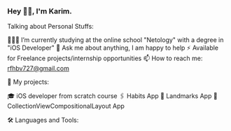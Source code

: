 ### Hey 👋🏽, I'm Karim.

Talking about Personal Stuffs:

👨🏽‍💻 I’m currently studying at the online school "Netology" with a degree in "iOS Developer"
💬 Ask me about anything, I am happy to help
⚡ Available for Freelance projects/internship opportunities
📫 How to reach me: rfhbv727@gmail.com


📜 My projects:

🎓 iOS developer from scratch course
🖇 Habits App
🌄 Landmarks App
📮 CollectionViewCompositionalLayout App

🛠 Languages and Tools: 
 
